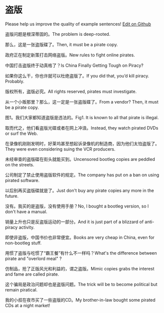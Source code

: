 # 盗版

Please help us improve the quality of example sentences! [Edit on Github](https://github.com/jiyushe/jiyu-example-sentence-source/blob/main/chinese/daoban_1.md)

<p><span class="chinese">盗版问题是根深蒂固的。</span><span class="english">The problem is deep-rooted.</span></p>

<p><span class="chinese">那么，这是一张盗版碟了。</span><span class="english">Then, it must be a pirate copy.</span></p>

<p><span class="chinese">政府正在制定新策打击网络盗版。</span><span class="english">New rules to fight online pirates.</span></p>

<p><span class="chinese">中国打击盗版终于动真格了？</span><span class="english">Is China Finally Getting Tough on Piracy?</span></p>

<p><span class="chinese">如果你这么干，你也许就可以杜绝盗版了。</span><span class="english">If you did that, you’d kill piracy. Probably.</span></p>

<p><span class="chinese">版权所有，盗版必究。</span><span class="english">All rights reserved, pirates must investigate.</span></p>

<p><span class="chinese">从一个小贩那里？那么，这一定是一张盗版碟了。</span><span class="english">From a vendor? Then, it must be a pirate copy.</span></p>

<p><span class="chinese">图1。我们大家都知道盗版是违法的。</span><span class="english">Fig1. It is known to all that pirate is illegal.</span></p>

<p><span class="chinese">取而代之，他们看盗版光碟或者在网上冲浪。</span><span class="english">Instead, they watch pirated DVDs or surf the Web.</span></p>

<p><span class="chinese">在录像机刚刚发明时，好莱坞甚至想起诉录像机的制造商，因为他们太怕盗版了。</span><span class="english">They were even considering suing the VCR producers.</span></p>

<p><span class="chinese">未经审查的盗版碟在街头就能买到。</span><span class="english">Uncensored bootleg copies are peddled on the streets.</span></p>

<p><span class="chinese">公司制定了禁止使用盗版软件的规定。</span><span class="english">The company has put on a ban on using pirated software.</span></p>

<p><span class="chinese">以后别再买盗版碟就是了。</span><span class="english">Just don't buy any pirate copies any more in the future.</span></p>

<p><span class="chinese">没有。我买的是盗版，没有使用手册？</span><span class="english">No, I bought a bootleg version, so I don't have a manual.</span></p>

<p><span class="chinese">销量上升也只是反盗版运动的一部分。</span><span class="english">And it is just part of a blizzard of anti-piracy activity.</span></p>

<p><span class="chinese">即使非盗版，中国书价也非常便宜。</span><span class="english">Books are very cheap in China, even for non-bootleg stuff.</span></p>

<p><span class="chinese">用惯了盗版与吃惯了“霸王餐”有什么不一样吗？</span><span class="english">What's the difference between pirate and "overlord meal" ?</span></p>

<p><span class="chinese">仿制品，抢了正版风光和利益的，谓之盗版。</span><span class="english">Mimic copies grabs the interest and fame are called pirate.</span></p>

<p><span class="chinese">这个骗局是政治问题却也是盗版问题。</span><span class="english">The trick will be to become political but remain piratical.</span></p>

<p><span class="chinese">我的小叔在夜市买了一些盗版的CD。</span><span class="english">My brother-in-law bought some pirated CDs at a night market!</span></p>

